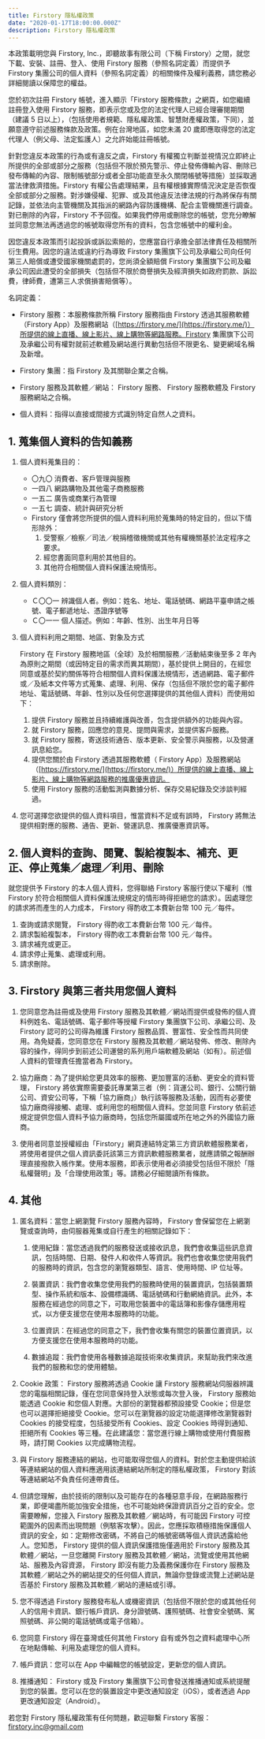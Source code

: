 ```yaml
---
title: Firstory 隱私權政策
date: "2020-01-17T18:00:00.000Z"
description: Firstory 隱私權政策
---
```


本政策載明您與 Firstory, Inc.，即聽故事有限公司（下稱 Firstory）之間，就您下載、安裝、註冊、登入、使用 Firstory 服務（參照名詞定義）而提供予 Firstory 集團公司的個人資料（參照名詞定義）的相關條件及權利義務，請您務必詳細閱讀以保障您的權益。

您於初次註冊 Firstory 帳號，進入顯示「Firstory 服務條款」之網頁，如您繼續註冊登入使用 Firstory 服務，即表示您或及您的法定代理人已經合理審閱期間（建議 5 日以上），（包括使用者規範、隱私權政策、智慧財產權政策，下同），並願意遵守前述服務條款及政策。例在台灣地區，如您未滿 20 歲即應取得您的法定代理人（例父母、法定監護人）之允許始能註冊帳號。

針對您違反本政策的行為或有違反之虞，Firstory 有權獨立判斷並視情況立即終止所提供的全部或部分之服務（包括但不限於預先警示、停止發佈傳輸內容、刪除已發布傳輸的內容、限制帳號部分或者全部功能直至永久關閉帳號等措施）並採取適當法律救濟措施。Firstory 有權公告處理結果，且有權根據實際情況決定是否恢復全部或部分之服務。對涉嫌侵權、犯罪、或及其他違反法律法規的行為將保存有關記錄，並依法向主管機關及其指派的網路內容防護機構、配合主管機關進行調查。對已刪除的內容，Firstory 不予回復。如果我們停用或刪除您的帳號，您充分瞭解並同意您無法再透過您的帳號取得您所有的資料，包含您帳號中的權利金。

因您違反本政策而引起投訴或訴訟索賠的，您應當自行承擔全部法律責任及相關所衍生費用。因您的違法或違約行為導致 Firstory 集團旗下公司及承繼公司向任何第三人賠償或遭受國家機關處罰的，您尚須全額賠償 Firstory 集團旗下公司及繼承公司因此遭受的全部損失（包括但不限於商譽損失及經濟損失如政府罰款、訴訟費，律師費，遭第三人求償損害賠償等）。

名詞定義：

- Firstory 服務：本服務條款所稱 Firstory 服務指由 Firstory 透過其服務軟體（Firstory App）及服務網站（[https://firstory.me/](https://firstory.me/)）所提供的線上直播、線上影片、線上購物等網路服務。Firstory 集團旗下公司及承繼公司有權對就前述軟體及網站進行異動包括但不限更名、變更網域名稱及新增。

- Firstory 集團：指 Firstory 及其關聯企業之合稱。

- Firstory 服務及其軟體／網站： Firstory 服務、 Firstory 服務軟體及 Firstory 服務網站之合稱。

- 個人資料：指得以直接或間接方式識別特定自然人之資料。

## 1. 蒐集個人資料的告知義務

1. 個人資料蒐集目的：

    - 〇九〇 消費者、客戶管理與服務
    - 一四八 網路購物及其他電子商務服務
    - 一五二 廣告或商業行為管理
    - 一五七 調查、統計與研究分析
    - Firstory 僅會將您所提供的個人資料利用於蒐集時的特定目的，但以下情形除外：
        1. 受警察／檢察／司法／稅捐稽徵機關或其他有權機關基於法定程序之要求。
        2. 經您書面同意利用於其他目的。
        3. 其他符合相關個人資料保護法規情形。
2. 個人資料類別：

    - Ｃ〇〇一 辨識個人者。例如：姓名、地址、電話號碼、網路平臺申請之帳號、電子郵遞地址、憑證序號等
    - Ｃ〇一一 個人描述。例如：年齡、性別、出生年月日等

3. 個人資料利用之期間、地區、對象及方式

    Firstory 在 Firstory 服務地區（全球）及於相關服務／活動結束後至多 2 年內為原則之期間（或因特定目的需求而異其期間），基於提供上開目的，在經您同意或基於契約關係等符合相關個人資料保護法規情形，透過網路、電子郵件或／及紙本文件等方式蒐集、處理、利用、保存（包括但不限於您的電子郵件地址、電話號碼、年齡、性別以及任何您選擇提供的其他個人資料）而使用如下：

    1. 提供 Firstory 服務並且持續維護與改善，包含提供額外的功能與內容。
    2. 就 Firstory 服務，回應您的意見、提問與需求，並提供客戶服務。
    3. 就 Firstory 服務，寄送技術通告、版本更新、安全警示與服務，以及營運訊息給您。
    4. 提供您關於由 Firstory 透過其服務軟體（ Firstory App）及服務網站（[https://firstory.me/](https://firstory.me/)）所提供的線上直播、線上影片、線上購物等網路服務的推廣優惠資訊。
    5. 使用 Firstory 服務的活動監測與數據分析、保存交易紀錄及交涉談判經過。

4. 您可選擇您欲提供的個人資料項目，惟當資料不足或有誤時， Firstory 將無法提供相對應的服務、通告、更新、營運訊息、推廣優惠資訊等。

## 2. 個人資料的查詢、閱覽、製給複製本、補充、更正、停止蒐集／處理／利用、刪除

就您提供予 Firstory 的本人個人資料，您得聯絡 Firstory 客服行使以下權利（惟 Firstory 於符合相關個人資料保護法規規定的情形時得拒絕您的請求）。因處理您的請求將而產生的人力成本， Firstory 得酌收工本費新台幣 100 元／每件。

1. 查詢或請求閱覽， Firstory 得酌收工本費新台幣 100 元／每件。
2. 請求製給複製本， Firstory 得酌收工本費新台幣 100 元／每件。
3. 請求補充或更正。
4. 請求停止蒐集、處理或利用。
5. 請求刪除。

## 3. Firstory 與第三者共用您個人資料

1. 您同意您為註冊或及使用 Firstory 服務及其軟體／網站而提供或發佈的個人資料例姓名、電話號碼、電子郵件等授權 Firstory 集團旗下公司、承繼公司、及 Firstory 認可的公司得為維護 Firstory 服務品質、豐富性、安全性而共同使用。為免疑義，您同意您在 Firstory 服務及其軟體／網站發佈、修改、刪除內容的操作，得同步到前述公司運營的系列用戶端軟體及網站（如有）。前述個人資料的管理責任擔當者為 Firstory。

2. 協力廠商：為了提供給您更具效率的服務、更加豐富的活動、更安全的資料管理， Firstory 將依實際需要委託專業第三者（例：貨運公司、銀行、公關行銷公司、資安公司等，下稱「協力廠商」）執行該等服務及活動，因而有必要使協力廠商得接觸、處理、或利用您的相關個人資料。您並同意 Firstory 依前述規定提供您個人資料予協力廠商時，包括您所屬國或所在地之外的外國協力廠商。

3. 使用者同意並授權經由「Firstory」網頁連結特定第三方資訊軟體服務業者，將使用者提供之個人資訊委託該第三方資訊軟體服務業者，就應請領之報酬辦理直接撥款入帳作業。使用本服務，即表示使用者必須接受包括但不限於「隱私權聲明」及「合理使用政策」等。請務必仔細閱讀所有條款。

## 4. 其他

1. 匿名資料：當您上網瀏覽 Firstory 服務內容時， Firstory 會保留您在上網瀏覽或查詢時，由伺服器蒐集或自行產生的相關記錄如下：

    1. 使用紀錄：當您透過我們的服務發送或接收訊息，我們會收集這些訊息資訊，包括時間、日期、發件人和收件人等資訊。我們也會收集您使用我們的服務時的資訊，包含您的瀏覽器類型、語言、使用時間、IP 位址等。

    2. 裝置資訊：我們會收集您使用我們的服務時使用的裝置資訊，包括裝置類型、操作系統和版本、設備標識碼、電話號碼和行動網絡資訊。此外，本服務在經過您的同意之下，可取用您裝置中的電話簿和影像存儲應用程式，以方便支援您在使用本服務時的功能。

    3. 位置資訊：在經過您的同意之下，我們會收集有關您的裝置位置資訊，以方便支援您在使用本服務時的功能。

    4. 數據追蹤：我們會使用各種數據追蹤技術來收集資訊，來幫助我們來改進我們的服務和您的使用體驗。

2. Cookie 政策： Firstory 服務將透過 Cookie 讓 Firstory 服務網站伺服器辨識您的電腦相關記錄，僅在您同意保持登入狀態或每次登入後， Firstory 服務始能透過 Cookie 和您個人對應。大部份的瀏覽器都預設接受 Cookie；但是您也可以選擇拒絕接受 Cookie。您可以在瀏覽器的設定功能選擇修改瀏覽器對 Cookies 的接受程度，包括接受所有 Cookies、設定 Cookies 時得到通知、拒絕所有 Cookies 等三種。在此建議您：當您進行線上購物或使用付費服務時，請打開 Cookies 以完成購物流程。

3. 與 Firstory 服務連結的網站，也可能取得您個人的資料。對於您主動提供給該等連結網站的個人資料應適用該連結網站所制定的隱私權政策， Firstory 對該等連結網站不負責任何連帶責任。

4. 但請您理解，由於技術的限制以及可能存在的各種惡意手段，在網路服務行業，即便竭盡所能加強安全措施，也不可能始終保證資訊百分之百的安全。您需要瞭解，您接入 Firstory 服務及其軟體／網站時，有可能因 Firstory 可控範圍外的因素而出現問題（例駭客攻擊）。因此，您應採取積極措施保護個人資訊的安全，如：定期修改密碼，不將自己的帳號密碼等個人資訊透露給他人。您知悉， Firstory 提供的個人資訊保護措施僅適用於 Firstory 服務及其軟體／網站，一旦您離開 Firstory 服務及其軟體／網站，流覽或使用其他網站、服務及內容資源， Firstory 即沒有能力及義務保護你在 Firstory 服務及其軟體／網站之外的網站提交的任何個人資訊，無論你登錄或流覽上述網站是否基於 Firstory 服務及其軟體／網站的連結或引導。

5. 您不得透過 Firstory 服務發布私人或機密資訊（包括但不限於您的或其他任何人的信用卡資訊、銀行帳戶資訊、身分證號碼、護照號碼、社會安全號碼、駕照號碼、非公開的電話號碼或電子信箱）。

6. 您同意 Firstory 得在臺灣或任何其他 Firstory 自有或外包之資料處理中心所在地點傳輸、利用及處理您的個人資料。

7. 帳戶資訊：您可以在 App 中編輯您的帳號設定，更新您的個人資訊。

8. 推播通知： Firstory 或及 Firstory 集團旗下公司會發送推播通知或系統提醒到您的裝置。您可以在您的裝置設定中更改通知設定（iOS），或者透過 App 更改通知設定（Android）。

若您對 Firstory 隱私權政策有任何問題，歡迎聯繫 Firstory 客服：[firstory.inc@gmail.com](mailto:firstory.inc@gmail.com)

